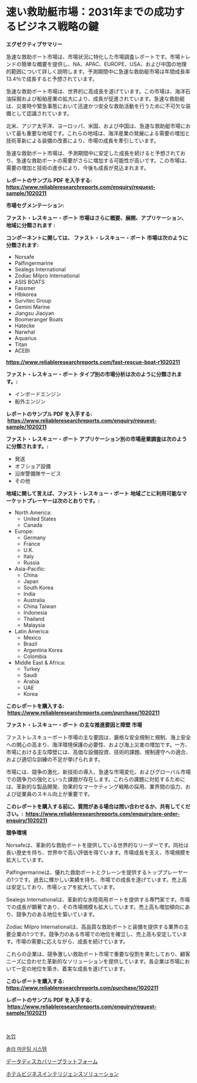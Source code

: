 <p><h1>速い救助艇市場：2031年までの成功するビジネス戦略の鍵</h1></p><p><strong>エグゼクティブサマリー</strong></p>
<p><p>急速な救助ボート市場は、市場状況に特化した市場調査レポートです。市場トレンドの簡単な概要を提供し、NA、APAC、EUROPE、USA、および中国の地理的範囲について詳しく説明します。予測期間中に急速な救助艇市場は年間成長率13.4％で成長すると予想されています。</p><p>急速な救助ボート市場は、世界的に高成長を遂げています。この市場は、海洋石油採掘および船舶産業の拡大により、成長が促進されています。急速な救助艇は、災害時や緊急事態において迅速かつ安全な救助活動を行うために不可欠な装備として認識されています。</p><p>北米、アジア太平洋、ヨーロッパ、米国、および中国は、急速な救助艇市場において最も重要な地域です。これらの地域は、海洋産業の発展による需要の増加と技術革新による装備の改善により、市場の成長を牽引しています。</p><p>急速な救助ボート市場は、予測期間中に安定した成長を続けると予想されており、急速な救助ボートの需要がさらに増加する可能性が高いです。この市場は、需要の増加と技術の進歩により、今後も成長が見込まれます。</p></p>
<p><strong>レポートのサンプル PDF を入手する: <a href="https://www.reliableresearchreports.com/enquiry/request-sample/1020211">https://www.reliableresearchreports.com/enquiry/request-sample/1020211</a></strong></p>
<p><strong>市場セグメンテーション:</strong></p>
<p><strong> ファスト・レスキュー・ボート 市場はさらに概要、展開、アプリケーション、地域に分類されます :</strong></p>
<p><strong>コンポーネントに関しては、 ファスト・レスキュー・ボート 市場は次のように分類されます: &nbsp;</strong></p>
<p><ul><li>Norsafe</li><li>Palfingermarine</li><li>Sealegs International</li><li>Zodiac Milpro International</li><li>ASIS BOATS</li><li>Fassmer</li><li>Hlbkorea</li><li>Survitec Group</li><li>Gemini Marine</li><li>Jiangsu Jiaoyan</li><li>Boomeranger Boats</li><li>Hatecke</li><li>Narwhal</li><li>Aquarius</li><li>Titan</li><li>ACEBI</li></ul></p>
<p><strong><a href="https://www.reliableresearchreports.com/fast-rescue-boat-r1020211">https://www.reliableresearchreports.com/fast-rescue-boat-r1020211</a></strong></p>
<p><strong> ファスト・レスキュー・ボート タイプ別の市場分析は次のように分類されます。:</strong></p>
<p><ul><li>インボードエンジン</li><li>船外エンジン</li></ul></p>
<p><strong>レポートのサンプル PDF を入手する: &nbsp;<a href="https://www.reliableresearchreports.com/enquiry/request-sample/1020211">https://www.reliableresearchreports.com/enquiry/request-sample/1020211</a></strong></p>
<p><strong> ファスト・レスキュー・ボート アプリケーション別の市場産業調査は次のように分類されます。:</strong></p>
<p><ul><li>発送</li><li>オフショア設備</li><li>沿岸警備隊サービス</li><li>その他</li></ul></p>
<p><strong>地域に関して言えば、ファスト・レスキュー・ボート 地域ごとに利用可能なマーケットプレーヤーは次のとおりです。:</strong></p>
<p><ul>
    <li>
        North America:
        <ul>
            <li>United States</li>
            <li>Canada</li>
        </ul>
    </li>
    <li>
        Europe:
        <ul>
            <li>Germany</li>
            <li>France</li>
            <li>U.K.</li>
            <li>Italy</li>
            <li>Russia</li>
        </ul>
    </li>
    <li>
        Asia-Pacific:
        <ul>
            <li>China</li>
            <li>Japan</li>
            <li>South Korea</li>
            <li>India</li>
            <li>Australia</li>
            <li>China Taiwan</li>
            <li>Indonesia</li>
            <li>Thailand</li>
            <li>Malaysia</li>
        </ul>
    </li>
    <li>
        Latin America:
        <ul>
            <li>Mexico</li>
            <li>Brazil</li>
            <li>Argentina Korea</li>
            <li>Colombia</li>
        </ul>
    </li>
    <li>
        Middle East & Africa:
        <ul>
            <li>Turkey</li>
            <li>Saudi</li>
            <li>Arabia</li>
            <li>UAE</li>
            <li>Korea</li>
        </ul>
    </li>
    </ul></p>
<p><strong>このレポートを購入する: &nbsp;<a href="https://www.reliableresearchreports.com/purchase/1020211">https://www.reliableresearchreports.com/purchase/1020211</a></strong></p>
<p><strong>ファスト・レスキュー・ボート の主な推進要因と障壁 市場</strong></p>
<p><p>ファストレスキューボート市場の主な要因は、厳格な安全規制と規制、海上安全への関心の高まり、海洋環境保護の必要性、および海上災害の増加です。一方、市場における主な障壁には、高価な設備投資、技術的課題、規制遵守への適合、および適切な訓練の不足が挙げられます。</p><p>市場には、競争の激化、新技術の導入、急速な市場変化、およびグローバル市場での競争力の強化といった課題が存在します。これらの課題に対処するためには、革新的な製品開発、効果的なマーケティング戦略の採用、業界間の協力、および従業員のスキル向上が重要です。</p></p>
<p><strong>このレポートを購入する前に、質問がある場合は問い合わせるか、共有してください。:&nbsp; <a href="https://www.reliableresearchreports.com/enquiry/pre-order-enquiry/1020211">https://www.reliableresearchreports.com/enquiry/pre-order-enquiry/1020211</a></strong></p>
<p><strong>競争環境</strong></p>
<p><p>Norsafeは、革新的な救助ボートを提供している世界的なリーダーです。同社は長い歴史を持ち、世界中で高い評価を得ています。市場成長を支え、市場規模を拡大しています。</p><p>Palfingermarineは、優れた救助ボートとクレーンを提供するトッププレーヤーの1つです。過去に輝かしい実績を持ち、市場での成長を遂げています。売上高は安定しており、市場シェアを拡大しています。</p><p>Sealegs Internationalは、革新的な水陸両用ボートを提供する専門家です。市場での成長が顕著であり、その市場規模も拡大しています。売上高も増加傾向にあり、競争力のある地位を築いています。</p><p>Zodiac Milpro Internationalは、高品質な救助ボートと装備を提供する業界の主要企業の1つです。競争力のある市場での地位を確立し、売上高も安定しています。市場の需要に応えながら、成長を続けています。</p><p>これらの企業は、競争激しい救助ボート市場で重要な役割を果たしており、顧客ニーズに合わせた革新的なソリューションを提供しています。各企業は市場において一定の地位を築き、着実な成長を遂げています。</p></p>
<p><strong>このレポートを購入する: &nbsp; <a href="https://www.reliableresearchreports.com/purchase/1020211">https://www.reliableresearchreports.com/purchase/1020211</a></strong></p>
<p><strong>レポートのサンプル PDF を入手する: &nbsp;<a href="https://www.reliableresearchreports.com/enquiry/request-sample/1020211">https://www.reliableresearchreports.com/enquiry/request-sample/1020211</a></strong><strong></strong></p>
<p>&nbsp;</p>
<p><p><a href="https://medium.com/@duculucescu2022/%EB%86%8D%EC%97%85%EA%B2%BD%EC%98%81-%EC%8B%9C%EC%9E%A5-%EA%B7%9C%EB%AA%A8-%EC%8B%9C%EC%9E%A5-%EC%A0%84%EB%A7%9D-%EB%B0%8F-%EC%8B%9C%EC%9E%A5-%EC%98%88%EC%B8%A1-2024%EB%85%84%EB%B6%80%ED%84%B0-2031%EB%85%84%EA%B9%8C%EC%A7%80-50be1eaf7b20">농업</a></p><p><a href="https://medium.com/@arthuralety6767836754/%ED%83%9C%EC%96%91%EA%B4%91-%EC%84%A4%EC%B9%98-%EC%8B%9C%EC%8A%A4%ED%85%9C-%EC%8B%9C%EC%9E%A5-%EB%B6%84%EC%84%9D-%EA%B8%80%EB%A1%9C%EB%B2%8C-%EC%82%B0%EC%97%85-%EC%A0%84%EB%A7%9D-%EB%B0%8F-%EC%A0%84%EB%A7%9D-2024%EB%85%84%EB%B6%80%ED%84%B0-2031%EB%85%84-cf81d7856e1f">솔라 마운팅 시스템</a></p><p><a href="https://medium.com/@kingmsvie/%E3%83%87%E3%83%BC%E3%82%BF%E3%83%87%E3%82%A3%E3%82%B9%E3%82%AB%E3%83%90%E3%83%AA%E3%83%BC%E3%83%97%E3%83%A9%E3%83%83%E3%83%88%E3%83%95%E3%82%A9%E3%83%BC%E3%83%A0%E5%B8%82%E5%A0%B4%E8%A6%8F%E6%A8%A1%E3%81%AF-%E3%82%B0%E3%83%AD%E3%83%BC%E3%83%90%E3%83%AB%E7%94%A3%E6%A5%AD%E3%81%A7%E6%9C%80%E9%81%A9%E3%81%AA%E3%83%9E%E3%83%BC%E3%82%B1%E3%83%86%E3%82%A3%E3%83%B3%E3%82%B0%E3%83%81%E3%83%A3%E3%83%8D%E3%83%AB%E3%82%92%E6%98%8E%E3%82%89%E3%81%8B%E3%81%AB%E3%81%97%E3%81%BE%E3%81%99-bc8abe00de66">データディスカバリープラットフォーム</a></p><p><a href="https://medium.com/@myronobertrtys5475654/%E3%83%9B%E3%83%86%E3%83%AB%E3%83%93%E3%82%B8%E3%83%8D%E3%82%B9%E3%82%A4%E3%83%B3%E3%83%86%E3%83%AA%E3%82%B8%E3%82%A7%E3%83%B3%E3%82%B9%E3%82%BD%E3%83%AA%E3%83%A5%E3%83%BC%E3%82%B7%E3%83%A7%E3%83%B3%E3%81%AE%E5%B8%82%E5%A0%B4%E5%8B%95%E5%90%91%E3%81%A8%E5%B8%82%E5%A0%B4%E5%88%86%E6%9E%90%E3%81%AF-2024%E5%B9%B4%E3%81%8B%E3%82%892031%E5%B9%B4%E3%81%BE%E3%81%A7%E3%81%AE%E4%BA%88%E6%B8%AC%E3%81%A7%E3%81%99-019ce7e9afa6">ホテルビジネスインテリジェンスソリューション</a></p></p>
